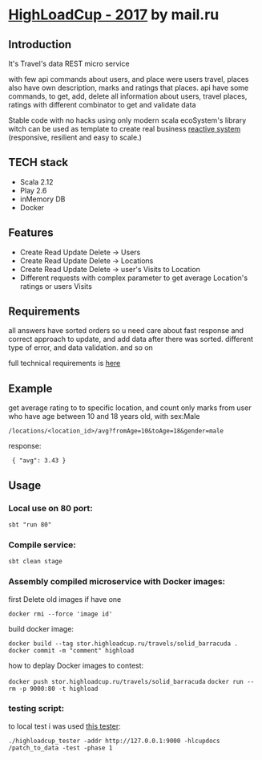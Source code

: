 # [HighLoadCup - 2017](https://highloadcup.ru/round/1/) by mail.ru

Introduction
---------------------

It's Travel's data REST micro service  

with few api commands about users, and place were users travel, places also have own description, marks and ratings that places.
api have some commands, to get, add, delete all information about users, travel places, ratings with different combinator to get and validate data

Stable code with no hacks using only modern scala ecoSystem's library witch can be used as template to create real business [reactive system](https://www.reactivemanifesto.org/) (responsive, resilient and easy to scale.)
 
TECH stack
--------
- Scala 2.12
- Play 2.6
- inMemory DB
- Docker

 
Features
--------
 - Create Read Update Delete -> Users
 - Create Read Update Delete -> Locations
 - Create Read Update Delete -> user's Visits to Location
 - Different requests with complex parameter to get average Location's ratings or users Visits

 
 
Requirements
--------

all answers have sorted orders so u need care about fast response and correct approach to update, and add data after there was sorted. 
different type of error, and data validation.
and so on

full technical requirements is [here](https://github.com/sat2707/hlcupdocs/blob/master/TECHNICAL_TASK.md) 

Example
--------
get average rating to to specific location, and count only marks from user who have age between 10 and 18 years old, with sex:Male
 
`/locations/<location_id>/avg?fromAge=10&toAge=18&gender=male`

response:
 
 ` {
       "avg": 3.43
    }`
 

Usage
------------

### Local use on 80 port:
`sbt "run 80"`

### Compile service:
`sbt clean stage`

### Assembly compiled microservice with Docker images:

first Delete old images if have one

`docker rmi --force 'image id'`

build docker image:

`docker build --tag stor.highloadcup.ru/travels/solid_barracuda .`
`docker commit -m "comment" highload`

how to deplay Docker images to contest:

`docker push stor.highloadcup.ru/travels/solid_barracuda`
`docker run --rm -p 9000:80 -t highload`

### testing script:

to local test i was used [this tester](https://github.com/AterCattus/highloadcup_tester):

`./highloadcup_tester -addr http://127.0.0.1:9000 -hlcupdocs /patch_to_data -test -phase 1`
